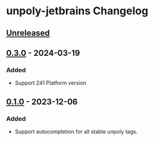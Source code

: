 <!-- Keep a Changelog guide -> https://keepachangelog.com -->

# unpoly-jetbrains Changelog

## [Unreleased]

## [0.3.0] - 2024-03-19

### Added

- Support 241 Platform version

[Unreleased]: https://github.com/sitdownrightnow2552/unpoly-jetbrains/compare/v0.3.0...HEAD
[0.3.0]: https://github.com/sitdownrightnow2552/unpoly-jetbrains/commits/v0.3.0


## [0.1.0] - 2023-12-06

### Added

- Support autocompletion for all stable unpoly tags.

[Unreleased]: https://github.com/sitdownrightnow2552/unpoly-jetbrains/compare/v0.1.0...HEAD
[0.1.0]: https://github.com/sitdownrightnow2552/unpoly-jetbrains/commits/v0.1.0
